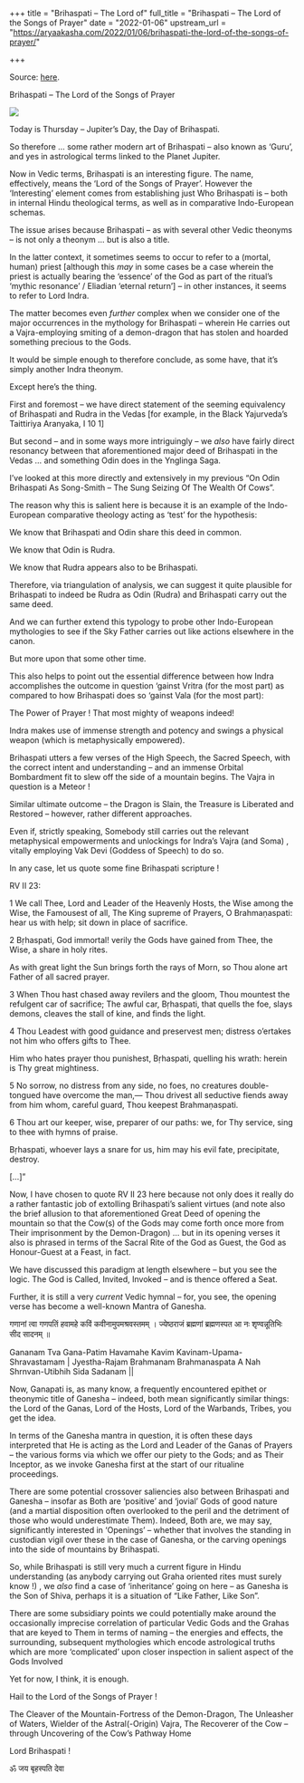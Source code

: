 +++
title = "Brihaspati – The Lord of"
full_title = "Brihaspati – The Lord of the Songs of Prayer"
date = "2022-01-06"
upstream_url = "https://aryaakasha.com/2022/01/06/brihaspati-the-lord-of-the-songs-of-prayer/"

+++

Source: [here](https://aryaakasha.com/2022/01/06/brihaspati-the-lord-of-the-songs-of-prayer/).

Brihaspati – The Lord of the Songs of Prayer

![](https://aryaakasha.files.wordpress.com/2022/01/jupiter-the-saver.jpg?w=636)

Today is Thursday – Jupiter’s Day, the Day of Brihaspati.

So therefore … some rather modern art of Brihaspati – also known as ‘Guru’, and yes in astrological terms linked to the Planet Jupiter.

Now in Vedic terms, Brihaspati is an interesting figure. The name, effectively, means the ‘Lord of the Songs of Prayer’. However the ‘Interesting’ element comes from establishing just Who Brihaspati is – both in internal Hindu theological terms, as well as in comparative Indo-European schemas.

The issue arises because Brihaspati – as with several other Vedic theonyms – is not only a theonym … but is also a title.

In the latter context, it sometimes seems to occur to refer to a (mortal, human) priest \[although this *may* in some cases be a case wherein the priest is actually bearing the ‘essence’ of the God as part of the ritual’s ‘mythic resonance’ / Eliadian ‘eternal return’\] – in other instances, it seems to refer to Lord Indra.

The matter becomes even *further* complex when we consider one of the major occurrences in the mythology for Brihaspati – wherein He carries out a Vajra-employing smiting of a demon-dragon that has stolen and hoarded something precious to the Gods.

It would be simple enough to therefore conclude, as some have, that it’s simply another Indra theonym.

Except here’s the thing.

First and foremost – we have direct statement of the seeming equivalency of Brihaspati and Rudra in the Vedas \[for example, in the Black Yajurveda’s Taittiriya Aranyaka, I 10 1\]

But second – and in some ways more intriguingly – we *also* have fairly direct resonancy between that aforementioned major deed of Brihaspati in the Vedas … and something Odin does in the Ynglinga Saga.

I’ve looked at this more directly and extensively in my previous “On Odin Brihaspati As Song-Smith – The Sung Seizing Of The Wealth Of Cows”.

The reason why this is salient here is because it is an example of the Indo-European comparative theology acting as ‘test’ for the hypothesis:

We know that Brihaspati and Odin share this deed in common.

We know that Odin is Rudra.

We know that Rudra appears also to be Brihaspati.

Therefore, via triangulation of analysis, we can suggest it quite plausible for Brihaspati to indeed be Rudra as Odin (Rudra) and Brihaspati carry out the same deed.

And we can further extend this typology to probe other Indo-European mythologies to see if the Sky Father carries out like actions elsewhere in the canon.

But more upon that some other time.

This also helps to point out the essential difference between how Indra accomplishes the outcome in question ‘gainst Vritra (for the most part) as compared to how Brihaspati does so ‘gainst Vala (for the most part):

The Power of Prayer ! That most mighty of weapons indeed!

Indra makes use of immense strength and potency and swings a physical weapon (which is metaphysically empowered).

Brihaspati utters a few verses of the High Speech, the Sacred Speech, with the correct intent and understanding – and an immense Orbital Bombardment fit to slew off the side of a mountain begins. The Vajra in question is a Meteor !

Similar ultimate outcome – the Dragon is Slain, the Treasure is Liberated and Restored – however, rather different approaches.

Even if, strictly speaking, Somebody still carries out the relevant metaphysical empowerments and unlockings for Indra’s Vajra (and Soma) , vitally employing Vak Devi (Goddess of Speech) to do so.

In any case, let us quote some fine Brihaspati scripture !

RV II 23:

1 We call Thee, Lord and Leader of the Heavenly Hosts, the Wise among the Wise, the Famousest of all, The King supreme of Prayers, O Brahmaṇaspati: hear us with help; sit down in place of sacrifice.

2 Bṛhaspati, God immortal! verily the Gods have gained from Thee, the Wise, a share in holy rites.

As with great light the Sun brings forth the rays of Morn, so Thou alone art Father of all sacred prayer.

3 When Thou hast chased away revilers and the gloom, Thou mountest the refulgent car of sacrifice; The awful car, Bṛhaspati, that quells the foe, slays demons, cleaves the stall of kine, and finds the light.

4 Thou Leadest with good guidance and preservest men; distress o’ertakes not him who offers gifts to Thee.

Him who hates prayer thou punishest, Bṛhaspati, quelling his wrath: herein is Thy great mightiness.

5 No sorrow, no distress from any side, no foes, no creatures double-tongued have overcome the man,— Thou drivest all seductive fiends away from him whom, careful guard, Thou keepest Brahmaṇaspati.

6 Thou art our keeper, wise, preparer of our paths: we, for Thy service, sing to thee with hymns of praise.

Bṛhaspati, whoever lays a snare for us, him may his evil fate, precipitate, destroy.

\[…\]”

Now, I have chosen to quote RV II 23 here because not only does it really do a rather fantastic job of extolling Brihaspati’s salient virtues (and note also the brief allusion to that aforementioned Great Deed of opening the mountain so that the Cow(s) of the Gods may come forth once more from Their imprisonment by the Demon-Dragon) … but in its opening verses it also is phrased in terms of the Sacral Rite of the God as Guest, the God as Honour-Guest at a Feast, in fact.

We have discussed this paradigm at length elsewhere – but you see the logic. The God is Called, Invited, Invoked – and is thence offered a Seat.

Further, it is still a very *current* Vedic hymnal – for, you see, the opening verse has become a well-known Mantra of Ganesha.

गणानां त्वा गणपतिं हवामहे कविं कवीनामुपमश्रवस्तमम् । ज्येष्ठराजं ब्रह्मणां ब्रह्मणस्पत आ नः शृण्वन्नूतिभिः सीद सादनम् ॥

Gananam Tva Gana-Patim Havamahe Kavim Kavinam-Upama-Shravastamam \| Jyestha-Rajam Brahmanam Brahmanaspata A Nah Shrnvan-Utibhih Sida Sadanam \|\|

Now, Ganapati is, as many know, a frequently encountered epithet or theonymic title of Ganesha – indeed, both mean significantly similar things: the Lord of the Ganas, Lord of the Hosts, Lord of the Warbands, Tribes, you get the idea.

In terms of the Ganesha mantra in question, it is often these days interpreted that He is acting as the Lord and Leader of the Ganas of Prayers – the various forms via which we offer our piety to the Gods; and as Their Inceptor, as we invoke Ganesha first at the start of our ritualine proceedings.

There are some potential crossover saliencies also between Brihaspati and Ganesha – insofar as Both are ‘positive’ and ‘jovial’ Gods of good nature (and a martial disposition often overlooked to the peril and the detriment of those who would underestimate Them). Indeed, Both are, we may say, significantly interested in ‘Openings’ – whether that involves the standing in custodian vigil over these in the case of Ganesha, or the carving openings into the side of mountains by Brihaspati.

So, while Brihaspati is still very much a current figure in Hindu understanding (as anybody carrying out Graha oriented rites must surely know !) , we *also* find a case of ‘inheritance’ going on here – as Ganesha is the Son of Shiva, perhaps it is a situation of “Like Father, Like Son”.

There are some subsidiary points we could potentially make around the occasionally imprecise correlation of particular Vedic Gods and the Grahas that are keyed to Them in terms of naming – the energies and effects, the surrounding, subsequent mythologies which encode astrological truths which are more ‘complicated’ upon closer inspection in salient aspect of the Gods Involved

Yet for now, I think, it is enough.

Hail to the Lord of the Songs of Prayer !

The Cleaver of the Mountain-Fortress of the Demon-Dragon, The Unleasher of Waters, Wielder of the Astral(-Origin) Vajra, The Recoverer of the Cow – through Uncovering of the Cow’s Pathway Home

Lord Brihaspati !

ॐ जय बृहस्पति देवा